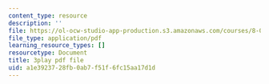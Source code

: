 ```yaml
---
content_type: resource
description: ''
file: https://ol-ocw-studio-app-production.s3.amazonaws.com/courses/8-01sc-classical-mechanics-fall-2016/a1e3923728fb0ab7f51f6fc15aa17d1d_vUg50UI1aqs.pdf
file_type: application/pdf
learning_resource_types: []
resourcetype: Document
title: 3play pdf file
uid: a1e39237-28fb-0ab7-f51f-6fc15aa17d1d
---
```


